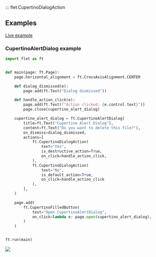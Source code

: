 ::: flet.CupertinoDialogAction

## Examples

[Live example](https://flet-controls-gallery.fly.dev/buttons/cupertinodialogaction)

### CupertinoAlertDialog example



```python
import flet as ft


def main(page: ft.Page):
    page.horizontal_alignment = ft.CrossAxisAlignment.CENTER

    def dialog_dismissed(e):
        page.add(ft.Text("Dialog dismissed"))

    def handle_action_click(e):
        page.add(ft.Text(f"Action clicked: {e.control.text}"))
        page.close(cupertino_alert_dialog)

    cupertino_alert_dialog = ft.CupertinoAlertDialog(
        title=ft.Text("Cupertino Alert Dialog"),
        content=ft.Text("Do you want to delete this file?"),
        on_dismiss=dialog_dismissed,
        actions=[
            ft.CupertinoDialogAction(
                text="Yes",
                is_destructive_action=True,
                on_click=handle_action_click,
            ),
            ft.CupertinoDialogAction(
                text="No", 
                is_default_action=True, 
                on_click=handle_action_click
            ),
        ],
    )

    page.add(
        ft.CupertinoFilledButton(
            text="Open CupertinoAlertDialog",
            on_click=lambda e: page.open(cupertino_alert_dialog),
        )
    )


ft.run(main)
```

<img src="/img/docs/controls/cupertinodialogaction/cupertinoalertdialog.png" className="screenshot-50" />

## 